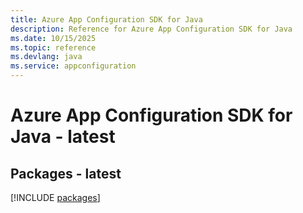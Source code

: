 ```yaml
---
title: Azure App Configuration SDK for Java
description: Reference for Azure App Configuration SDK for Java
ms.date: 10/15/2025
ms.topic: reference
ms.devlang: java
ms.service: appconfiguration
---
```

# Azure App Configuration SDK for Java - latest
## Packages - latest
[!INCLUDE [packages](app-configuration-index.md)]